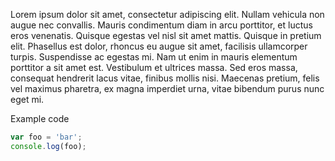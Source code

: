 Lorem ipsum dolor sit amet, consectetur adipiscing elit. Nullam vehicula non augue nec convallis. Mauris condimentum
diam in arcu porttitor, et luctus eros venenatis. Quisque egestas vel nisl sit amet mattis. Quisque in pretium elit.
Phasellus est dolor, rhoncus eu augue sit amet, facilisis ullamcorper turpis. Suspendisse ac egestas mi. Nam ut enim in
mauris elementum porttitor a sit amet est. Vestibulum et ultrices massa. Sed eros massa, consequat hendrerit lacus vitae,
finibus mollis nisi. Maecenas pretium, felis vel maximus pharetra, ex magna imperdiet urna, vitae bibendum purus nunc
eget mi. 

Example code

```javascript
var foo = 'bar';
console.log(foo);
```
